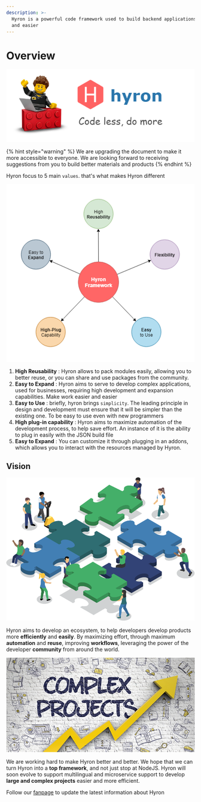 ```yaml
---
description: >-
  Hyron is a powerful code framework used to build backend applications faster
  and easier
---
```


# Overview

![](.gitbook/assets/sologan-code-less.png)

{% hint style="warning" %}
We are upgrading the document to make it more accessible to everyone. We are looking forward to receiving suggestions from you to build better materials and products
{% endhint %}

Hyron focus to 5 main `values`. that's what makes Hyron different

![Values of Hyron Framework](.gitbook/assets/hyron-strength%20%281%29.png)

1. **High Reusability** : Hyron allows to pack modules easily, allowing you to better reuse, or you can share and use packages from the community.
2. **Easy to Expand** : Hyron aims to serve to develop complex applications, used for businesses, requiring high development and expansion capabilities. Make work easier and easier
3. **Easy to Use** : briefly, hyron brings `simplicity`. The leading principle in design and development must ensure that it will be simpler than the existing one. To be easy to use even with new programmers
4. **High plug-in capability** : Hyron aims to maximize automation of the development process, to help save effort. An instance of it is the ability to plug in easily with the JSON build file
5. **Easy to Expand** : You can customize it through plugging in an addons, which allows you to interact with the resources managed by Hyron.

## Vision

![What if the community can help each other more effectively ?](.gitbook/assets/cc-graphic.png)

Hyron aims to develop an ecosystem, to help developers develop products more **efficiently** and **easily**. By maximizing effort, through maximum **automation** and **reuse**, improving **workflows**, leveraging the power of the developer **community** from around the world.

![Do you believe that a junior programmer can build a complex project ?](.gitbook/assets/73ea288207e8d120e20bc02dca78719e_xl.jpg)

We are working hard to make Hyron better and better. We hope that we can turn Hyron into a **top framework**, and not just stop at NodeJS. Hyron will soon evolve to support multilingual and microservice support to develop **large and complex projects** easier and more efficient.

Follow our [fanpage](https://www.facebook.com/hyron.group/) to update the latest information about Hyron

